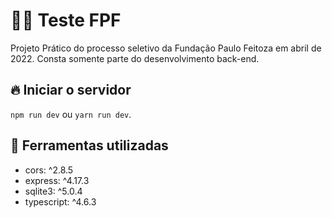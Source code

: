 # 👨‍💻 Teste FPF
Projeto Prático do processo seletivo da Fundação Paulo Feitoza em abril de 2022. Consta somente parte do desenvolvimento back-end.

## 🔥 Iniciar o servidor
`npm run dev` ou `yarn run dev`.

## 🧰 Ferramentas utilizadas
* cors: ^2.8.5 <br>
* express: ^4.17.3
* sqlite3: ^5.0.4
* typescript: ^4.6.3


